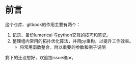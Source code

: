 # 前言

这个仓库、gitbook的作用主要有两个：
1. 记录、备份lumerical 与python交互的技巧和笔记。
2. 整理组内常用的拓扑优化算法，并用py重构，以提升工作效率。
   * 将常用函数整合，附以重要的参数和例子说明


剩下的还没想好，欢迎提issue和pr。